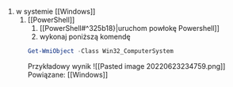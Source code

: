 1. w systemie [[Windows]]
	1. [[PowerShell]]
		1. [[PowerShell#^325b18}|uruchom powłokę Powershell]]
		2. wykonaj poniższą komendę
		``` Powershell
		Get-WmiObject -Class Win32_ComputerSystem
		```
		Przykładowy wynik
		![[Pasted image 20220623234759.png]]
Powiązane: [[Windows]]